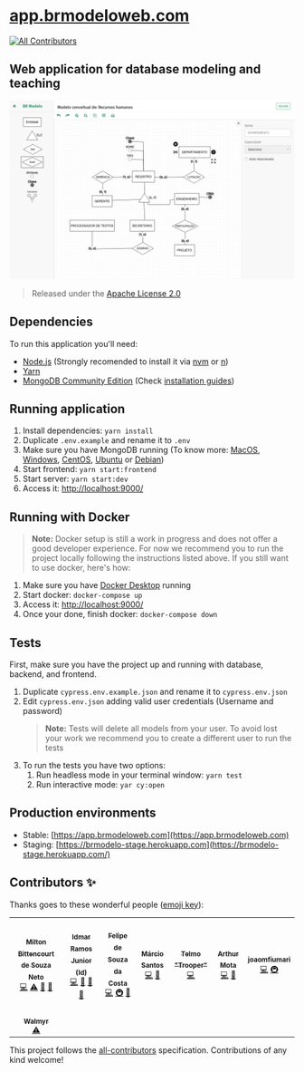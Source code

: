 # [app.brmodeloweb.com](https://app.brmodeloweb.com)
<!-- ALL-CONTRIBUTORS-BADGE:START - Do not remove or modify this section -->
[![All Contributors](https://img.shields.io/badge/all_contributors-8-orange.svg?style=flat-square)](#contributors-)
<!-- ALL-CONTRIBUTORS-BADGE:END -->

## Web application for database modeling and teaching

![Hero shot](https://raw.githubusercontent.com/brmodeloweb/brmodelo-site/master/img/hero-shot.png)
> Released under the [Apache License 2.0](https://choosealicense.com/licenses/apache-2.0/)

## Dependencies

To run this application you'll need:

- [Node.js](https://nodejs.org/) (Strongly recomended to install it via [nvm](https://github.com/nvm-sh/nvm#readme) or [n](https://github.com/tj/n#readme))
- [Yarn](https://yarnpkg.com/)
- [MongoDB Community Edition](https://www.mongodb.com/) (Check [installation guides](https://docs.mongodb.com/manual/installation/))

## Running application

1. Install dependencies: `yarn install`
1. Duplicate `.env.example` and rename it to `.env`
1. Make sure you have MongoDB running (To know more: [MacOS](https://docs.mongodb.com/manual/tutorial/install-mongodb-on-os-x/#run-mongodb-community-edition), [Windows](https://docs.mongodb.com/manual/tutorial/install-mongodb-on-windows/#run-mongodb-community-edition-as-a-windows-service), [CentOS](https://docs.mongodb.com/manual/tutorial/install-mongodb-on-red-hat/#run-mongodb-community-edition), [Ubuntu](https://docs.mongodb.com/manual/tutorial/install-mongodb-on-ubuntu/#run-mongodb-community-edition) or [Debian](https://docs.mongodb.com/manual/tutorial/install-mongodb-on-debian/#run-mongodb-community-edition)) 
1. Start frontend: `yarn start:frontend`
1. Start server: `yarn start:dev`
1. Access it: [http://localhost:9000/](http://localhost:9000/)

## Running with Docker

> **Note:** Docker setup is still a work in progress and does not offer a good developer experience. For now we recommend you to run the project locally following the instructions listed above. If you still want to use docker, here's how:

1. Make sure you have [Docker Desktop](https://www.docker.com/get-started) running 
1. Start docker: `docker-compose up`
1. Access it: [http://localhost:9000/](http://localhost:9000/)
1. Once your done, finish docker: `docker-compose down`

## Tests

First, make sure you have the project up and running with database, backend, and frontend.

1. Duplicate `cypress.env.example.json` and rename it to `cypress.env.json`
1. Edit `cypress.env.json` adding valid user credentials (Username and password)  
	> **Note:** Tests will delete all models from your user. To avoid lost your work we recommend you to create a different user to run the tests
1. To run the tests you have two options:
	1. Run headless mode in your terminal window: `yarn test`
	1. Run interactive mode: `yar cy:open`

## Production environments

- Stable: [https://app.brmodeloweb.com](https://app.brmodeloweb.com)
- Staging: [https://brmodelo-stage.herokuapp.com](https://brmodelo-stage.herokuapp.com/)

## Contributors ✨

Thanks goes to these wonderful people ([emoji key](https://allcontributors.org/docs/en/emoji-key)):

<!-- ALL-CONTRIBUTORS-LIST:START - Do not remove or modify this section -->
<!-- prettier-ignore-start -->
<!-- markdownlint-disable -->
<table>
  <tr>
    <td align="center"><a href="https://github.com/miltonbsn"><img src="https://avatars2.githubusercontent.com/u/881231?v=4?s=100" width="100px;" alt=""/><br /><sub><b>Milton Bittencourt de Souza Neto</b></sub></a><br /><a href="https://github.com/brmodeloweb/brmodelo-app/commits?author=miltonbsn" title="Code">💻</a> <a href="https://github.com/brmodeloweb/brmodelo-app/commits?author=miltonbsn" title="Tests">⚠️</a> <a href="https://github.com/brmodeloweb/brmodelo-app/issues?q=author%3Amiltonbsn" title="Bug reports">🐛</a> <a href="#maintenance-miltonbsn" title="Maintenance">🚧</a></td>
    <td align="center"><a href="http://id.etc.br"><img src="https://avatars3.githubusercontent.com/u/301545?v=4?s=100" width="100px;" alt=""/><br /><sub><b>Idmar Ramos Junior (Id)</b></sub></a><br /><a href="https://github.com/brmodeloweb/brmodelo-app/commits?author=idmarjr" title="Code">💻</a> <a href="#design-idmarjr" title="Design">🎨</a> <a href="#projectManagement-idmarjr" title="Project Management">📆</a> <a href="#maintenance-idmarjr" title="Maintenance">🚧</a></td>
    <td align="center"><a href="https://about.me/feekosta"><img src="https://avatars3.githubusercontent.com/u/13004903?v=4?s=100" width="100px;" alt=""/><br /><sub><b>Felipe de Souza da Costa</b></sub></a><br /><a href="https://github.com/brmodeloweb/brmodelo-app/commits?author=feekosta" title="Code">💻</a> <a href="#infra-feekosta" title="Infrastructure (Hosting, Build-Tools, etc)">🚇</a> <a href="https://github.com/brmodeloweb/brmodelo-app/pulls?q=is%3Apr+reviewed-by%3Afeekosta" title="Reviewed Pull Requests">👀</a></td>
    <td align="center"><a href="https://github.com/oicramps"><img src="https://avatars.githubusercontent.com/u/7519115?v=4?s=100" width="100px;" alt=""/><br /><sub><b>Márcio Santos</b></sub></a><br /><a href="https://github.com/brmodeloweb/brmodelo-app/commits?author=oicramps" title="Code">💻</a> <a href="https://github.com/brmodeloweb/brmodelo-app/pulls?q=is%3Apr+reviewed-by%3Aoicramps" title="Reviewed Pull Requests">👀</a></td>
    <td align="center"><a href="https://www.linkedin.com/in/telmo-trooper/"><img src="https://avatars.githubusercontent.com/u/9438853?v=4?s=100" width="100px;" alt=""/><br /><sub><b>Telmo "Trooper"</b></sub></a><br /><a href="https://github.com/brmodeloweb/brmodelo-app/commits?author=telmotrooper" title="Code">💻</a></td>
    <td align="center"><a href="https://www.linkedin.com/in/arthurmota/"><img src="https://avatars.githubusercontent.com/u/25749372?v=4?s=100" width="100px;" alt=""/><br /><sub><b>Arthur Mota</b></sub></a><br /><a href="https://github.com/brmodeloweb/brmodelo-app/commits?author=ArthurMota9" title="Code">💻</a> <a href="https://github.com/brmodeloweb/brmodelo-app/pulls?q=is%3Apr+reviewed-by%3AArthurMota9" title="Reviewed Pull Requests">👀</a></td>
    <td align="center"><a href="https://github.com/joaomfiumari"><img src="https://avatars.githubusercontent.com/u/7141759?v=4?s=100" width="100px;" alt=""/><br /><sub><b>joaomfiumari</b></sub></a><br /><a href="https://github.com/brmodeloweb/brmodelo-app/commits?author=joaomfiumari" title="Code">💻</a> <a href="#infra-joaomfiumari" title="Infrastructure (Hosting, Build-Tools, etc)">🚇</a></td>
  </tr>
  <tr>
    <td align="center"><a href="https://walmyr.dev"><img src="https://avatars.githubusercontent.com/u/2768415?v=4?s=100" width="100px;" alt=""/><br /><sub><b>Walmyr</b></sub></a><br /><a href="https://github.com/brmodeloweb/brmodelo-app/commits?author=wlsf82" title="Tests">⚠️</a></td>
  </tr>
</table>

<!-- markdownlint-restore -->
<!-- prettier-ignore-end -->

<!-- ALL-CONTRIBUTORS-LIST:END -->

This project follows the [all-contributors](https://github.com/all-contributors/all-contributors) specification. Contributions of any kind welcome!
